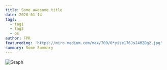 ```yaml
---
title: Some awesome title
date: 2020-01-14
tags: 
  - tag1
  - tag2
  - os
author: FPR
featuredimg: 'https://miro.medium.com/max/700/0*yise176JsJ4MZDg2.jpg'
summary: Some Summary
---
```




![Graph]()



